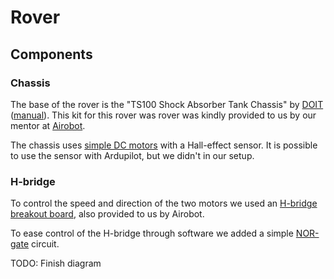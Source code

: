 # Rover

## Components

### Chassis

The base of the rover is the "TS100 Shock Absorber Tank Chassis" by [DOIT](www.doit.am) ([manual](https://raw.githubusercontent.com/SeeedDocument/Outsourcing/master/110090267%20TS100%20shock%20absorber%20tank%20chassis%20with%20track%20and%20DC%20geared%20motors%20Kit/InstallationforTS100%20.pdf)). This kit for this rover was rover was kindly provided to us by our mentor at [Airobot](https://airobot.eu/).

The chassis uses [simple DC motors](https://item.taobao.com/item.htm?spm=a1z10.5-c.w4002-7420481794.72.fWWJc1&id=45203541487) with a Hall-effect sensor. It is possible to use the sensor with Ardupilot, but we didn't in our setup.

### H-bridge

To control the speed and direction of the two motors we used an [H-bridge breakout board](https://www.velleman.eu/products/view/?id=435576), also provided to us by Airobot.

To ease control of the H-bridge through software we added a simple [NOR-gate](https://web.mit.edu/6.131/www/document/7402.pdf) circuit.

TODO: Finish diagram
